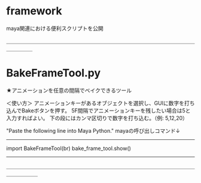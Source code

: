 # framework
maya関連における便利スクリプトを公開


＿＿＿＿＿＿＿＿＿＿＿＿＿＿＿＿＿＿＿＿＿＿＿＿＿＿＿＿＿＿＿＿＿＿＿＿＿＿＿＿＿

# BakeFrameTool.py
★アニメーションを任意の間隔でベイクできるツール

＜使い方＞
アニメーションキーがあるオブジェクトを選択し、GUIに数字を打ち込んでBakeボタンを押す。
5F間隔でアニメーションキーを残したい場合は5と入力すればよい。
下の段にはカンマ区切りで数字を打ち込む。（例: 5,12,20）

"Paste the following line into Maya Python."
mayaの呼び出しコマンド↓
_______________________
import BakeFrameTool(br)
bake_frame_tool.show()
_______________________

＿＿＿＿＿＿＿＿＿＿＿＿＿＿＿＿＿＿＿＿＿＿＿＿＿＿＿＿＿＿＿＿＿＿＿＿＿＿＿＿＿＿
